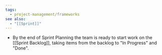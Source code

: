 ```yaml
---
tags:
  - project-management/frameworks
see also:
  - "[[Sprint]]"
---
```

- By the end of Sprint Planning the team is ready to start work on the [[Sprint Backlog]], taking items from the backlog to "In Progress" and "Done".